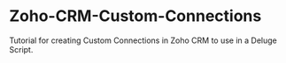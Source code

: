 # Zoho-CRM-Custom-Connections
Tutorial for creating Custom Connections in Zoho CRM to use in a Deluge Script.

